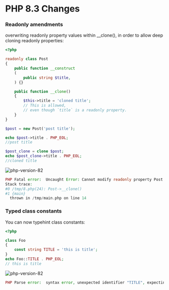# PHP 8.3 Changes

### Readonly amendments

overwriting readonly property values within __clone(), in order to allow deep cloning readonly properties:

```php
<?php

readonly class Post
{
    public function __construct
    (
        public string $title,
    ) {}

    public function __clone()
    {
        $this->title = 'cloned title';
        // This is allowed,
        // even though `title` is a readonly property.
    }
}

$post = new Post('post title');

echo $post->title . PHP_EOL;
//post title

$post_clone = clone $post;
echo $post_clone->title . PHP_EOL;
//cloned title

```

![php-version-82](https://shields.io/badge/php=<-8.2-blue)

```php
PHP Fatal error:  Uncaught Error: Cannot modify readonly property Post::$title in /tmp/8.php:14
Stack trace:
#0 /tmp/8.php(24): Post->__clone()
#1 {main}
  thrown in /tmp/main.php on line 14
```

### Typed class constants

You can now typehint class constants:

```php
<?php

class Foo
{
    const string TITLE = 'this is title';
}
echo Foo::TITLE . PHP_EOL;
// this is title
```

![php-version-82](https://shields.io/badge/php=<-8.2-blue)
```php
PHP Parse error:  syntax error, unexpected identifier "TITLE", expecting "=" in /tmp/8.php on line 5
```